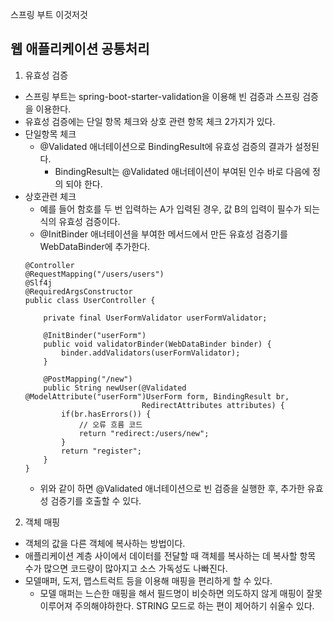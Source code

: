 스프링 부트 이것저것
## 웹 애플리케이션 공통처리
1. 유효성 검증
- 스프링 부트는 spring-boot-starter-validation을 이용해 빈 검증과 스프링 검증을 이용한다. 
- 유효성 검증에는 단일 항목 체크와 상호 관련 항목 체크 2가지가 있다. 
- 단일항목 체크
  - @Validated 애너테이션으로 BindingResult에 유효성 검증의 결과가 설정된다. 
    - BindingResult는 @Validated 애너테이션이 부여된 인수 바로 다음에 정의 되야 한다. 
- 상호관련 체크
  - 예를 들어 함호를 두 번 입력하는 A가 입력된 경우, 값 B의 입력이 필수가 되는 식의 유효성 검증이다. 
  - @InitBinder 애너테이션을 부여한 메서드에서 만든 유효성 검증기를 WebDataBinder에 추가한다. 
  ```
  @Controller
  @RequestMapping("/users/users")
  @Slf4j
  @RequiredArgsConstructor
  public class UserController {
      
      private final UserFormValidator userFormValidator;
     
      @InitBinder("userForm")
      public void validatorBinder(WebDataBinder binder) {
          binder.addValidators(userFormValidator);
      }
      
      @PostMapping("/new")
      public String newUser(@Validated @ModelAttribute("userForm")UserForm form, BindingResult br,
                            RedirectAttributes attributes) {
          if(br.hasErrors()) {
              // 오류 흐름 코드
              return "redirect:/users/new";
          }
          return "register";
      }
  }
  ```
  - 위와 같이 하면 @Validated 애너테이션으로 빈 검증을 실행한 후, 추가한 유효성 검증기를 호출할 수 있다.

2. 객체 매핑
- 객체의 값을 다른 객체에 복사하는 방법이다. 
- 애플리케이션 계층 사이에서 데이터를 전달할 때 객체를 복사하는 데 복사할 항목 수가 많으면 코드량이 많아지고 소스 가독성도 나빠진다. 
- 모델매퍼, 도저, 맵스트럭트 등을 이용해 매핑을 편리하게 할 수 있다.   
  - 모델 매퍼는 느슨한 매핑을 해서 필드명이 비슷하면 의도하지 않게 매핑이 잘못 이루어져 주의해야하한다. STRING 모드로 하는 편이 제어하기 쉬울수 있다.
  
  
  